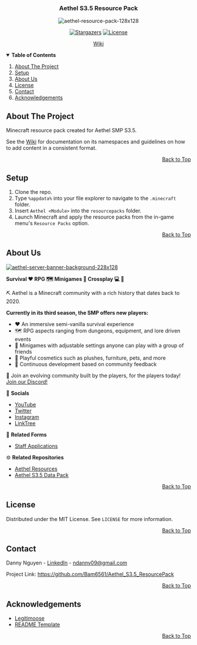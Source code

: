 <a name="top"></a>

<!-- LOGO -->
<div align="center">
  <h3>Aethel S3.5 Resource Pack</h3>
  <img src="https://i.ibb.co/fpJRzHJ/aethel-resource-pack-128x128.png" alt="aethel-resource-pack-128x128">

  [![Stargazers][stars-shield]][stars-url] [![License][license-shield]][license-url]
  
  <a href="https://github.com/Bam6561/Aethel_S3.5_ResourcePack/wiki">Wiki</a>
</div>

<!-- TABLE OF CONTENTS -->
<details open> 
  <summary><b> Table of Contents </b></summary>
  <ol>
    <li><a href="#about-the-project"> About The Project </a></li>
    <li><a href="#setup"> Setup </a></li>
    <li><a href="#about-us"> About Us </a></li>
    <li><a href="#license"> License </a></li>
    <li><a href="#contact"> Contact </a></li>
    <li><a href="#acknowledgements"> Acknowledgements </a></li>
</details>

<!-- ABOUT THE PROJECT -->
## About The Project
Minecraft resource pack created for Aethel SMP S3.5.

See the [Wiki](https://github.com/Bam6561/Aethel_S3.5_ResourcePack/wiki/Home) for documentation on its namespaces and guidelines on how to add content in a consistent format.

<p align="right"><a href="#top">Back to Top</a></p>

<!-- SETUP -->
## Setup

1. Clone the repo.
2. Type `%appdata%` into your file explorer to navigate to the `.minecraft` folder.
3. Insert `Aethel <Module>` into the `resourcepacks` folder.
4. Launch Minecraft and apply the resource packs from the in-game menu's `Resource Packs` option. 

<p align="right"><a href="#top">Back to Top</a></p>

<!-- ABOUT US -->
## About Us
<a href="https://discord.gg/FzeC4aC6Tg">
  <img src="https://i.ibb.co/m43zN8N/aethel-server-banner-background-228x128.jpg" alt="aethel-server-banner-background-228x128">
</a>

**Survival ❤️ RPG 🗺️ Minigames 🧨 Crossplay 💻 📱**

⛏️ Aethel is a Minecraft community with a rich history that dates back to 2020.

**Currently in its third season, the SMP offers new players:**
* ❤️ An immersive semi-vanilla survival experience
* 🗺️ RPG aspects ranging from dungeons, equipment, and lore driven events
* 🧨 Minigames with adjustable settings anyone can play with a group of friends
* 🍰 Playful cosmetics such as plushes, furniture, pets, and more
* 🔧 Continuous development based on community feedback

👥 Join an evolving community built by the players, for the players today!<br>
[Join our Discord!](https://discord.gg/FzeC4aC6Tg)

📱 **Socials**
* [YouTube](https://www.youtube.com/@aethelsmp)
* [Twitter](https://twitter.com/aethelsmp)
* [Instagram](https://www.instagram.com/aethelsmp/)
* [LinkTree](https://linktr.ee/aethelsmp)

📝 **Related Forms**
* [Staff Applications](https://forms.gle/bTF5CqPtEsrutmXD6)

⚙️ **Related Repositories** 
* [Aethel Resources](https://github.com/Bam6561/AethelResources)
* [Aethel S3.5 Data Pack](https://github.com/Bam6561/Aethel_S3.5_DataPack)

<p align="right"><a href="#top">Back to Top</a></p>

<!-- LICENSE -->
## License
Distributed under the MIT License. See `LICENSE` for more information.

<p align="right"><a href="#top">Back to Top</a></p>

<!-- CONTACT -->
## Contact
Danny Nguyen - [LinkedIn](https://www.linkedin.com/in/ndanny09/) - ndanny09@gmail.com

Project Link: https://github.com/Bam6561/Aethel_S3.5_ResourcePack

<p align="right"><a href="#top">Back to Top</a></p>

<!-- ACKNOWLEDGEMENTS -->
## Acknowledgements
* [Legitimoose](https://www.youtube.com/@Legitimoose)
* [README Template](https://github.com/othneildrew/Best-README-Template#prerequisites)

<p align="right"><a href="#top">Back to Top</a></p>

<!-- SHIELDS -->
[stars-shield]: https://img.shields.io/github/stars/Bam6561/Aethel_S3.5_DataPack
[stars-url]: https://github.com/Bam6561/Aethel_S3.5_ResourcePack/stargazers
[license-shield]: https://img.shields.io/github/license/Bam6561/Aethel_S3.5_DataPack
[license-url]: https://github.com/Bam6561/Aethel_S3.5_ResourcePack/blob/main/LICENSE
